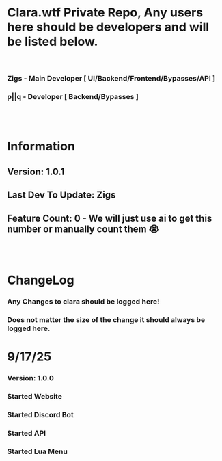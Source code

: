 # Clara.wtf Private Repo, Any users here should be developers and will be listed below.
<br>

### Zigs - Main Developer [ UI/Backend/Frontend/Bypasses/API ]
### p||q - Developer [ Backend/Bypasses ]

<br>
<br>

# Information
## Version: 1.0.1
## Last Dev To Update: Zigs
## Feature Count: 0 - We will just use ai to get this number or manually count them 😭


<br>
<br>

# ChangeLog
### Any Changes to clara should be logged here!
### Does not matter the size of the change it should always be logged here.






# 9/17/25
### Version: 1.0.0
### Started Website
### Started Discord Bot
### Started API
### Started Lua Menu
